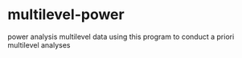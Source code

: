 # multilevel-power
power analysis multilevel data
using this program to conduct a priori multilevel analyses
